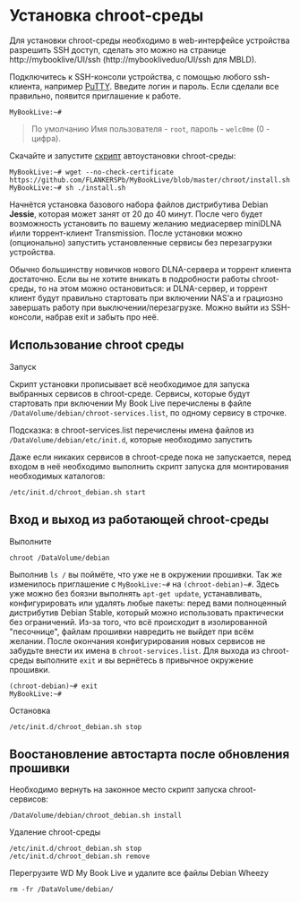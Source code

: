 # Установка chroot-среды

Для установки chroot-среды необходимо в web-интерфейсе устройства разрешить SSH доступ, сделать это можно на странице http://mybooklive/UI/ssh (http://mybookliveduo/UI/ssh для MBLD).

Подключитесь к SSH-консоли устройства, с помощью любого ssh-клиента, например [PuTTY](https://www.chiark.greenend.org.uk/~sgtatham/putty/latest.html). Введите логин и пароль. Если сделали все правильно, появится приглашение к работе.

    MyBookLive:~#

> По умолчанию Имя пользователя - `root`, пароль - `welc0me` (0 - цифра).

Скачайте и запустите [скрипт](install.sh) автоустановки chroot-среды:

    MyBookLive:~# wget --no-check-certificate https://github.com/FLANKERSPb/MyBookLive/blob/master/chroot/install.sh
    MyBookLive:~# sh ./install.sh

Начнётся установка базового набора файлов дистрибутива Debian **Jessie**, которая может занят от 20 до 40 минут. После чего будет возможность установить по вашему желанию медиасервер miniDLNA и\или торрент-клиент Transmission. После установки можно (опционально) запустить установленные сервисы без перезагрузки устройства.

Обычно большинству новичков нового DLNA-сервера и торрент клиента достаточно. Если вы не хотите вникать в подробности работы chroot-среды, то на этом можно остановиться: и DLNA-сервер, и торрент клиент будут правильно стартовать при включении NAS'а и грациозно завершать работу при выключении/перезагрузке. Можно выйти из SSH-консоли, набрав exit и забыть про неё.

## Использование chroot среды

Запуск

Скрипт установки прописывает всё необходимое для запуска выбранных сервисов в сhroot-среде. Сервисы, которые будут стартовать при включении My Book Live перечислены в файле `/DataVolume/debian/chroot-services.list`, по одному сервису в строчке.

Подсказка: в chroot-services.list перечислены имена файлов из `/DataVolume/debian/etc/init.d`, которые необходимо запустить

Даже если никаких сервисов в chroot-среде пока не запускается, перед входом в неё необходимо выполнить скрипт запуска для монтирования необходимых каталогов:

    /etc/init.d/chroot_debian.sh start

## Вход и выход из работающей chroot-среды

Выполните

    chroot /DataVolume/debian

Выполнив `ls /` вы поймёте, что уже не в окружении прошивки. Так же изменилось приглашение с `MyBookLive:~#` на `(chroot-debian)~#`. Здесь уже можно без боязни выполнять `apt-get update`, устанавливать, конфигурировать или удалять любые пакеты: перед вами полноценный дистрибутив Debian Stable, который можно использовать практически без ограничений. Из-за того, что всё происходит в изолированной "песочнице", файлам прошивки навредить не выйдет при всём желании. После окончания конфигурирования новых сервисов не забудьте внести их имена в `chroot-services.list`. Для выхода из chroot-среды выполните `exit` и вы вернётесь в привычное окружение прошивки.

    (chroot-debian)~# exit
    MyBookLive:~#

Остановка

    /etc/init.d/chroot_debian.sh stop


## Воостановление автостарта после обновления прошивки
Необходимо вернуть на законное место скрипт запуска chroot-сервисов:

    /DataVolume/debian/chroot_debian.sh install

Удаление chroot-среды

    /etc/init.d/chroot_debian.sh stop
    /etc/init.d/chroot_debian.sh remove

Перегрузите WD My Book Live и удалите все файлы Debian Wheezy

    rm -fr /DataVolume/debian/

